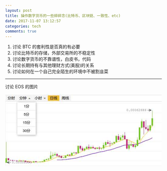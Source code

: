 ```yaml
---
layout: post
title: 操作数字货币的一些碎碎念(比特币、区块链、一致性、etc)
date: 2017-11-07 13:12:57
categories: tech
comments: true
---
```


1. 讨论 BTC 的套利性是否真的有必要
2. 讨论比特币的存储，外部交易所的不稳定性
3. 讨论数字货币的不靠谱性，白皮书，代码
4. 讨论长期持有与其他理财方式(美股)的关系
5. 讨论如何在一个自己完全陌生的环境中不被割韭菜

---

讨论 EOS 的图片

![EOS.png](/images/EOS.jpg)